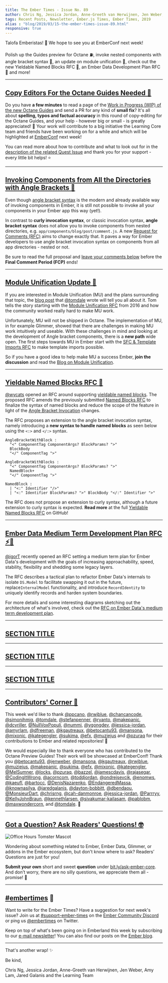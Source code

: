 ```yaml
---
title: The Ember Times - Issue No. 89
author: Chris Ng, Jessica Jordan, Anne-Greeth van Herwijnen, Jen Weber, Amy Lam, Jared Galanis
tags: Recent Posts, Newsletter, Ember.js Times, Ember Times, 2019
alias : "blog/2019/03/15-the-ember-times-issue-89.html"
responsive: true
---
```


Talofa Emberistas! 🐹 We hope to see you at EmberConf next week!

Polish up the Guides preview for Octane ⛽️, invoke nested components with angle bracket syntax 📐, an update on module unification 📝, check out the new Yieldable Named Blocks RFC 📇, an Ember Data Development Plan RFC 💾 and more!

---

## [Copy Editors For the Octane Guides Needed 📝](https://github.com/ember-learn/guides-source/issues/588)

Do you have **a few minutes** to read a page of the [Work in Progress (WIP) of the new Octane Guides](https://github.com/ember-learn/guides-source/issues/588) and send a PR for any kind of **small fix**? It's all about **spelling, typos and factual accuracy** in this round of copy-editing for the Octane Guides, and your help - however big or small - is greatly appreciated! 🖤
Your work will contribute to a big initiative the Learning Core team and friends have been working on for a while and which will be highlighted at [EmberConf](https://emberconf.com) next week!

You can read more about how to contribute and what to look out for in the [description of the related Quest Issue](https://github.com/ember-learn/guides-source/issues/588) and thank you for your support - every little bit helps! ⭐️

---

## [Invoking Components from All the Directories with Angle Brackets 📂](https://github.com/emberjs/rfcs/pull/457)

Even though [angle bracket syntax](https://guides.emberjs.com/release/reference/syntax-conversion-guide/) is the modern and already available way of invoking components in Ember, it is still not possible to invoke all your components in your Ember app this way (yet!).

In contrast to **curly invocation syntax**, or classic invocation syntax, **angle bracket syntax** does not allow you to invoke components from nested directories, e.g. `app/components/blog/post/comment.js`. A new [Request for Comments (RFC)](https://github.com/emberjs/rfcs/pull/457) aims to change exactly that. It paves a way for Ember developers to use angle bracket invocation syntax on components from all app directories - nested or not.

<!-- alex ignore period -->
Be sure to read the full proposal and [leave your comments below](https://github.com/emberjs/rfcs/pull/457) before the **Final Comment Period (FCP)** ends!

---

## [Module Unification Update 📝](https://blog.emberjs.com/2019/03/11/update-on-module-unification-and-octane.html)

If you are interested in Module Unification (MU) and the plans surrounding that topic, the [blog post](https://blog.emberjs.com/2019/03/11/update-on-module-unification-and-octane.html) that [@tomdale](https://github.com/tomdale) wrote will tell you all about it. Tom tells the story starting with the [Module Unification RFC](https://emberjs.github.io/rfcs/0143-module-unification.html) from 2016 and how the community worked really hard to make MU work.

Unfortunately, MU will not be shipped in Octane. The implementation of MU, in for example Glimmer, showed that there are challenges in making MU work intuitively and useable. With these challenges in mind and looking at the development of Angle bracket components, there is a **new path** wide open. The first steps towards MU in Ember start with the [SFC & Template Imports RFC](https://github.com/emberjs/rfcs/pull/454) to make template imports possible.

So if you have a good idea to help make MU a success Ember, **join the discussion** and read the [Blog on Module Unification](https://blog.emberjs.com/2019/03/11/update-on-module-unification-and-octane.html).

---

## [Yieldable Named Blocks RFC 📇](https://github.com/emberjs/rfcs/pull/460)

[@wycats](https://github.com/wycats) opened an RFC around supporting [yieldable named blocks](https://github.com/emberjs/rfcs/pull/460). The proposed RFC amends the previously submitted [Named Blocks RFC](https://emberjs.github.io/rfcs/0226-named-blocks.html) to finalize the syntax of named blocks and reduce the scope of the feature in light of the [Angle Bracket Invocation](https://emberjs.github.io/rfcs/0311-angle-bracket-invocation.html) changes.

The RFC proposes an extension to the angle bracket invocation syntax, namely introducing a **new syntax to handle named blocks** as seen below using the `<:>` and `</:>` syntax.

```
AngleBracketWithBlock :
  "<" ComponentTag ComponentArgs? BlockParams? ">"
  BlockBody
  "</" ComponentTag ">"

AngleBracketWithBlocks :
  "<" ComponentTag ComponentArgs? BlockParams? ">"
  NamedBlock+
  "</" ComponentTag ">"

NamedBlock :
  | "<:" Identifier "/>"
  | "<:" Identifier BlockParams? ">" BlockBody "</:" Identifier ">"
```

The RFC does not propose an extension to curly syntax, although a future extension to curly syntax is expected. **Read more** at the full [Yieldable Named Blocks RFC](https://github.com/emberjs/rfcs/pull/460) on GitHub!

---

## [Ember Data Medium Term Development Plan RFC ⚡️💾](https://github.com/emberjs/rfcs/pull/452)
[@igorT](https://github.com/igorT) recently opened an RFC setting a medium term plan for Ember Data's development with the goals of increasing approachability, speed, stability, flexibility and shedding some legacy layers.

The RFC describes a tactical plan to refactor Ember Data's internals to isolate `DS.Model` to facilitate swapping it out in the future, replace`InternalModel` functionality, and introduce `RecordIdentity` to uniquely identify records and harden system boundaries.

For more details and some interesting diagrams sketching out the architecture of what's involved, check out the [RFC on Ember Data's medium term development plan](https://github.com/emberjs/rfcs/pull/452).

---

## [SECTION TITLE](#section-url)


---

## [SECTION TITLE](#section-url)


---

## [SECTION TITLE](#section-url)


---


## [Contributors' Corner 👏](https://guides.emberjs.com/release/contributing/repositories/)

<p>This week we'd like to thank <a href="https://github.com/ppcano" target="gh-user">@ppcano</a>, <a href="https://github.com/rwjblue" target="gh-user">@rwjblue</a>, <a href="https://github.com/chancancode" target="gh-user">@chancancode</a>, <a href="https://github.com/simonihmig" target="gh-user">@simonihmig</a>, <a href="https://github.com/tomdale" target="gh-user">@tomdale</a>, <a href="https://github.com/stefanpenner" target="gh-user">@stefanpenner</a>, <a href="https://github.com/ryanto" target="gh-user">@ryanto</a>, <a href="https://github.com/makepanic" target="gh-user">@makepanic</a>, <a href="https://github.com/dcyriller" target="gh-user">@dcyriller</a>, <a href="https://github.com/NullVoxPopuli" target="gh-user">@NullVoxPopuli</a>, <a href="https://github.com/nummi" target="gh-user">@nummi</a>, <a href="https://github.com/ygongdev" target="gh-user">@ygongdev</a>, <a href="https://github.com/jessica-jordan" target="gh-user">@jessica-jordan</a>, <a href="https://github.com/amyrlam" target="gh-user">@amyrlam</a>, <a href="https://github.com/dfreeman" target="gh-user">@dfreeman</a>, <a href="https://github.com/kgautreaux" target="gh-user">@kgautreaux</a>, <a href="https://github.com/betocantu93" target="gh-user">@betocantu93</a>, <a href="https://github.com/mansona" target="gh-user">@mansona</a>, <a href="https://github.com/mixonic" target="gh-user">@mixonic</a>, <a href="https://github.com/kategengler" target="gh-user">@kategengler</a>, <a href="https://github.com/sukima" target="gh-user">@sukima</a>, <a href="https://github.com/efx" target="gh-user">@efx</a>, <a href="https://github.com/muziejus" target="gh-user">@muziejus</a> and <a href="https://github.com/pzuraq" target="gh-user">@pzuraq</a>  for their contributions to Ember and related repositories! 💖</p>

We would especially like to thank everyone who has contributed to the Octane Preview Guides! Their work will be showcased at EmberConf! Thank you [@betocantu93](https://github.com/betocantu93), [@jenweber](https://github.com/jenweber), [@mansona](https://github.com/mansona), [@kgautreaux](https://github.com/kgautreaux), [@rwjblue](https://github.com/rwjblue), [@muziejus](https://github.com/muziejus), [@makepanic](https://github.com/makepanic), [@sukima](https://github.com/sukima), [@efx](https://github.com/efx), [@mixonic](https://github.com/mixonic), [@kategengler](https://github.com/kategengler), [@MelSumner](https://github.com/MelSumner), [@locks](https://github.com/locks), [@pzuraq](https://github.com/pzuraq), [@bazzel](https://github.com/bazzel), [@jamescdavis](https://github.com/jamescdavis), [@rajasegar](https://github.com/rajasegar), [@CodingItWrong](https://github.com/CodingItWrong), [@acorncom](https://github.com/acorncom), [@toddjordan](https://github.com/toddjordan), [@ondrejsevcik](https://github.com/ondrejsevcik), [@enomws](https://github.com/enomws), [@kaeufl](https://github.com/kaeufl), [@bartocc](https://github.com/bartocc), [@DenisNazarenko](https://github.com/DenisNazarenko), [@EndangeredMassa](https://github.com/EndangeredMassa), [@knownasilya](https://github.com/knownasilya), [@jaredgalanis](https://github.com/jaredgalanis), [@dayton-bobbitt](https://github.com/dayton-bobbitt), [@dbendaou](https://github.com/dbendaou), [@MonsieurDart](https://github.com/MonsieurDart), [@chrisrng](https://github.com/chrisrng), [@cah-danmonroe](https://github.com/cah-danmonroe), [@jessica-jordan](https://github.com/jessica-jordan), [@Parrryy](https://github.com/Parrryy), [@KellyJohnBraun](https://github.com/KellyJohnBraun), [@kennethlarsen](https://github.com/kennethlarsen), [@sivakumar-kailasam](https://github.com/sivakumar-kailasam), [@pablobm](https://github.com/pablobm), [@maxwondercorn](https://github.com/maxwondercorn), and [@tomdale](https://github.com/tomdale). 🎉

---

## [Got a Question? Ask Readers' Questions! 🤓](https://docs.google.com/forms/d/e/1FAIpQLScqu7Lw_9cIkRtAiXKitgkAo4xX_pV1pdCfMJgIr6Py1V-9Og/viewform)

<div class="blog-row">
  <img class="float-right small transparent padded" alt="Office Hours Tomster Mascot" title="Readers' Questions" src="/images/tomsters/officehours.png" />

  <p>Wondering about something related to Ember, Ember Data, Glimmer, or addons in the Ember ecosystem, but don't know where to ask? Readers’ Questions are just for you!</p>

<p><strong>Submit your own</strong> short and sweet <strong>question</strong> under <a href="https://bit.ly/ask-ember-core" target="rq">bit.ly/ask-ember-core</a>. And don’t worry, there are no silly questions, we appreciate them all - promise! 🤞</p>

</div>

---

## [#embertimes](https://emberjs.com/blog/tags/newsletter.html) 📰

Want to write for the Ember Times? Have a suggestion for next week's issue? Join us at [#support-ember-times](https://discordapp.com/channels/480462759797063690/485450546887786506) on the [Ember Community Discord](https://discordapp.com/invite/zT3asNS) or ping us [@embertimes](https://twitter.com/embertimes) on Twitter.

Keep on top of what's been going on in Emberland this week by subscribing to our [e-mail newsletter](https://the-emberjs-times.ongoodbits.com/)! You can also find our posts on the [Ember blog](https://emberjs.com/blog/tags/newsletter.html).

---


That's another wrap! ✨

Be kind,

Chris Ng, Jessica Jordan, Anne-Greeth van Herwijnen, Jen Weber, Amy Lam, Jared Galanis and the Learning Team
